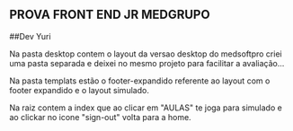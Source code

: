 ## PROVA FRONT END JR MEDGRUPO

##Dev Yuri


Na pasta desktop contem o layout da versao desktop do medsoftpro criei uma pasta separada e deixei no mesmo projeto para facilitar a avaliação... 

Na pasta templats estão o footer-expandido referente ao layout com o footer expandido e o layout simulado.

Na raiz contem a index que ao clicar em "AULAS" te joga para simulado e ao clickar no icone "sign-out" volta para a home.
